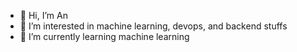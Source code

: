 - 👋 Hi, I’m An
- 👀 I’m interested in machine learning, devops, and backend stuffs
- 🌱 I’m currently learning machine learning

<!---
AnDangQuoc/AnDangQuoc is a ✨ special ✨ repository because its `README.md` (this file) appears on your GitHub profile.
You can click the Preview link to take a look at your changes.
--->
